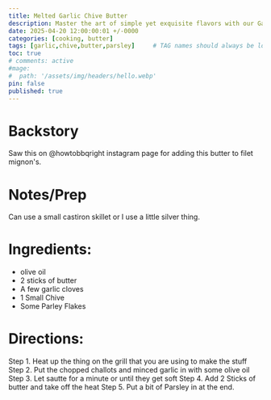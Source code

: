```yaml
---
title: Melted Garlic Chive Butter
description: Master the art of simple yet exquisite flavors with our Garlic Chive Butter recipe, perfect for elevating any meal. This recipe calls for just a handful of ingredients, including fresh garlic, chives, and parsley flakes, all melded together in the richness of melted butter. Begin by heating your preferred cookware on the grill, whether it's a quaint cast-iron skillet or a handy 'little silver thing'. Sauté chopped chives and minced garlic in olive oil until they're tender and aromatic. Then, stir in two full sticks of butter, allowing them to gently melt away from the direct heat to avoid burning. Finish off with a sprinkle of parsley for a touch of color and a burst of herby flavor. This versatile Garlic Chive Butter is not just a recipe but a secret weapon for chefs and home cooks alike, ready to transform grilled steaks, roasted vegetables, or warm bread into irresistible dishes.
date: 2025-04-20 12:00:00:01 +/-0000
categories: [cooking, butter]
tags: [garlic,chive,butter,parsley]     # TAG names should always be lowercase
toc: true
# comments: active
#mage:
#  path: '/assets/img/headers/hello.webp'
pin: false
published: true
---
```


# Backstory
Saw this on @howtobbqright instagram page for adding this butter to filet mignon's.

# Notes/Prep
Can use a small castiron skillet or I use a little silver thing. 

# Ingredients:
  - olive oil
  - 2 sticks of butter
  - A few garlic cloves
  - 1 Small Chive
  - Some Parley Flakes
  


# Directions:
Step 1. Heat up the thing on the grill that you are using to make the stuff
Step 2. Put the chopped challots and minced garlic in with some olive oil
Step 3. Let sautte for a minute or until they get soft
Step 4. Add 2 Sticks of butter and take off the heat
Step 5. Put a bit of Parsley in at the end.


